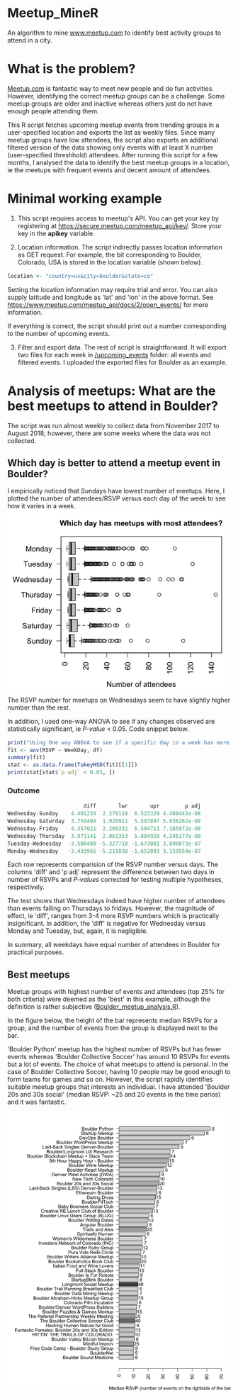 # Meetup_MineR
An algorithm to mine www.meetup.com to identify best activity groups to attend in a city.

# What is the problem?
[Meetup.com](https://www.meetup.com/) is fantastic way to meet new people and do fun activities. However, identifying the correct meetup groups can be a challenge. Some meetup groups are older and inactive whereas others just do not have enough people attending them. 

This R script fetches upcoming meetup events from trending groups in a user-specified location and exports the list as weekly files. Since many meetup groups have low attendees, the script also exports an additional filtered version of the data showing only events with at least X number (user-specified threshhold) attendees. After running this script for a few months, I analysed the data to identify the best meetup groups in a location, ie the meetups with frequent events and decent amount of attendees.

# Minimal working example

1. This script requires access to meetup's API. You can get your key by registering at https://secure.meetup.com/meetup_api/key/. Store your key in the **apikey** variable.

2. Location information. The script indirectly passes location information as GET request. For example, the bit corresponding to Boulder, Colorado, USA is stored in the location variable (shown below). 
```r
location <- "country=us&city=boulder&state=co"
```
Setting the location information may require trial and error. You can also supply latitude and longitude as 'lat' and 'lon' in the above format. See https://www.meetup.com/meetup_api/docs/2/open_events/ for more information. 

If everything is correct, the script should print out a number corresponding to the number of upcoming events.

3. Filter and export data. The rest of script is straightforward. It will export two files for each week in [/upcoming_events](/upcoming_events) folder: all events and filtered events. I uploaded the exported files for Boulder as an example. 

# Analysis of meetups: What are the best meetups to attend in Boulder? 
The script was run almost weekly to collect data from November 2017 to August 2018; however, there are some weeks where the data was not collected.

## Which day is better to attend a meetup event in Boulder?
I empirically noticed that Sundays have lowest number of meetups. Here, I plotted the number of attendees/RSVP versus each day of the week to see how it varies in a week. 
![](/best_day.png)

The RSVP number for meetups on Wednesdays seem to have slightly higher number than the rest.

In addition, I used one-way ANOVA to see if any changes observed are statistically significant, ie *P-value* < 0.05. Code snippet below. 
```r
print("Using One way ANOVA to see if a specific day in a week has more attendees than rest")
fit <- aov(RSVP ~ WeekDay, df)
summary(fit)
stat <- as.data.frame(TukeyHSD(fit)[[1]])
print(stat[stat$`p adj` < 0.05, ])
```
### Outcome
```r
                        diff       lwr       upr        p adj
Wednesday-Sunday    4.401224  2.279118  6.523329 4.409442e-08
Wednesday-Saturday  3.759404  1.920911  5.597897 5.936262e-08
Wednesday-Friday    4.357021  2.209332  6.504711 7.185972e-08
Wednesday-Thursday  3.973141  2.061353  5.884928 4.246177e-08
Tuesday-Wednesday  -3.500400 -5.327718 -1.673081 3.800073e-07
Monday-Wednesday   -3.433965 -5.215838 -1.652093 3.159554e-07
```

Each row represents comparision of the RSVP number versus days. The columns 'diff' and 'p adj' represent the difference between two days in number of RSVPs and *P-values* corrected for testing multiple hypotheses, respectively. 

The test shows that Wednesdays indeed have higher number of attendees than events falling on Thursdays to fridays. However, the magnitude of effect, ie 'diff', ranges from 3-4 more RSVP numbers which is practically insignificant. In addition, the 'diff' is negative for Wednesday versus Monday and Tuesday, but, again, it is negligible.

In summary, all weekdays have equal number of attendees in Boulder for practical purposes. 



## Best meetups
Meetup groups with highest number of events and attendees (top 25% for both criteria) were deemed as the 'best'  in this example, although the definition is rather subjective ([Boulder_meetup_analysis.R](/Boulder_meetup_analysis.R)).

In the figure below, the height of the bar represents median RSVPs for a group, and the number of events from the group is displayed next to the bar. 

'Boulder Python' meetup has the highest number of RSVPs but has fewer events whereas 'Boulder Collective Soccer' has around 10 RSVPs for events but a lot of events. The choice of what meetups to attend is personal. In the case of Boulder Collective Soccer, having 10 people may be good enough to form teams for games and so on. However, the script rapidly identifies suitable meetup groups that interests an individual. I have attended 'Boulder 20s and 30s social' (median RSVP: ~25 and 20 events in the time perios) and it was fantastic. 

![](/best_meetups.png)








